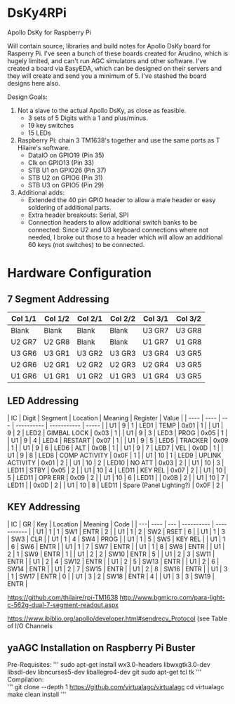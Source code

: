 # DsKy4RPi #
Apollo DsKy for Raspberry Pi

Will contain source, libraries and build notes for Apollo DsKy board for Rasperry Pi. I've seen a bunch of these boards created for Arudino, which is hugely limited, and can't run AGC simulators and other software. I've created a board via EasyEDA, which can be designed on their servers and they will create and send you a minimum of 5. I've stashed the board designs here also.

Design Goals:

1. Not a slave to the actual Apollo DsKy, as close as feasible. 
     * 3 sets of 5 Digits with a 1 and plus/minus.
     * 19 key switches
     * 15 LEDs
2. Raspberry Pi: chain 3 TM1638's together and use the same ports as T Hilaire's software.
     * DataIO on GPIO19 (Pin 35)
     * Clk on GPIO13 (Pin 33)
     * STB U1 on GPIO26 (Pin 37)
     * STB U2 on GPIO6 (Pin 31)
     * STB U3 on GPIO5 (Pin 29)
3. Additional adds:
     * Extended the 40 pin GPIO header to allow a male header or easy soldering of additional parts.
     * Extra header breakouts: Serial, SPI
     * Connection headers to allow additional switch banks to be connected: Since U2 and U3 keyboard connections where not needed, I broke out those to a header which will allow an additional 60 keys (not switches) to be connected. 

# Hardware Configuration #

## 7 Segment Addressing ##

| Col 1/1 | Col 1/2 | Col 2/1 | Col 2/2 | Col 3/1 | Col 3/2 |
| ------- | ------ | ------ | ----- | ------ | ------ |
| Blank | Blank | Blank | Blank | U3 GR7 | U3 GR8 |
| U2 GR7 | U2 GR8 | Blank | Blank | U1 GR7 | U1 GR8 |
| U3 GR6 | U3 GR1 | U3 GR2 | U3 GR3 | U3 GR4 | U3 GR5 |
| U2 GR6 | U2 GR1 | U2 GR2 | U2 GR3 | U2 GR4 | U3 GR5 |
| U1 GR6 | U1 GR1 | U1 GR2 | U1 GR3 | U1 GR4 | U3 GR5 |


## LED Addressing ##

| IC | Digit | Segment | Location | Meaning | Register | Value |
| ---- | ---- | --- | ---------- | ----------- | ----- |
| U1 | 9 | 1 | LED1 | TEMP | 0x01 | 1 |
| U1 | 9 | 2 | LED2 | GIMBAL LOCK | 0x03 | 1 |
| U1 | 9 | 3 | LED3 | PROG | 0x05 | 1 |
| U1 | 9 | 4 | LED4 | RESTART | 0x07 | 1 |
| U1 | 9 | 5 | LED5 | TRACKER | 0x09 | 1 |
| U1 | 9 | 6 | LED6 | ALT | 0x0B | 1 |
| U1 | 9 | 7 | LED7 | VEL | 0x0D | 1 |
| U1 | 9 | 8 | LED8 | COMP ACTIVITY | 0x0F | 1 |
| U1 | 10 | 1 | LED9 | UPLINK ACTIVITY | 0x01 | 2 |
| U1 | 10 | 2 | LED10 | NO ATT | 0x03 | 2 |
| U1 | 10 | 3 | LED11 | STBY | 0x05 | 2 |
| U1 | 10 | 4 | LED11 | KEY REL | 0x07 | 2 |
| U1 | 10 | 5 | LED11 | OPR ERR | 0x09 | 2 |
| U1 | 10 | 6 | LED11 |  | 0x0B | 2 |
| U1 | 10 | 7 | LED11 |  | 0x0D | 2 |
| U1 | 10 | 8 | LED11 | Spare (Panel Lighting?) | 0x0F | 2 |

## KEY Addressing ##
| IC | GR | Key | Location | Meaning | Code |
| ---| ---- | --- | ---------- | ----------- |
| U1 | 1 | 1 | SW1 | ENTR | 2 | 
| U1 | 1 | 2 | SW2 | RSET | 6 | 
| U1 | 1 | 3 | SW3 | CLR |
| U1 | 1 | 4 | SW4 | PROG |
| U1 | 1 | 5 | SW5 | KEY REL |
| U1 | 1 | 6 | SW6 | ENTR |
| U1 | 1 | 7 | SW7 | ENTR |
| U1 | 1 | 8 | SW8 | ENTR |
| U1 | 2 | 1 | SW9 | ENTR | 1 |
| U1 | 2 | 2 | SW10 | ENTR | 5 |
| U1 | 2 | 3 | SW11 | ENTR |
| U1 | 2 | 4 | SW12 | ENTR |
| U1 | 2 | 5 | SW13 | ENTR |
| U1 | 2 | 6 | SW14 | ENTR |
| U1 | 2 | 7 | SW15 | ENTR |
| U1 | 2 | 8 | SW16 | ENTR |
| U1 | 3 | 1 | SW17 | ENTR | 0 |
| U1 | 3 | 2 | SW18 | ENTR | 4 |
| U1 | 3 | 3 | SW19 | ENTR |



https://github.com/thilaire/rpi-TM1638
http://www.bgmicro.com/para-light-c-562g-dual-7-segment-readout.aspx

https://www.ibiblio.org/apollo/developer.html#sendrecv_Protocol
(see Table of I/O Channels

## yaAGC Installation on Raspberry Pi Buster ##
Pre-Requisites:
'''
sudo apt-get install wx3.0-headers libwxgtk3.0-dev libsdl-dev libncurses5-dev liballegro4-dev git sudo apt-get tcl tk
'''
Compilation:  
'''
git clone --depth 1 https://github.com/virtualagc/virtualagc
cd virtualagc
make clean install
'''
